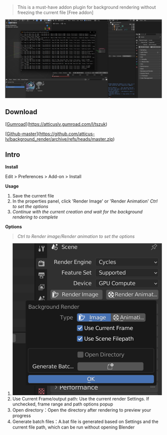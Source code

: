 > This is a must-have addon plugin for background rendering without freezing the current file [Free addon]

![img](./res/cb901c46a46050924f4618f033125957.png)

## Download

[[Gumroad](https://atticuslv.gumroad.com/l/tszuk)](https://atticuslv.gumroad.com/l/tszuk)

[[Github-master](https://github.com/atticus-lv/background_render/archive/refs/heads/master.zip)](https://github.com/atticus-lv/background_render/archive/refs/heads/master.zip)



## Intro

**Install**

Edit > Preferences > Add-on > Install

**Usage**

1. Save the current file
2. In the properties panel, click 'Render Image' or 'Render Animation'  *Ctrl to set the options*
3. *Continue with the current creation and wait for the background rendering to complete*

**Options**

> *Ctrl to Render image/Render animation to set the options*

1. ![img](./res/29451b7fe4c1a1f8b0b2833f6d9110a1.png)
2. Use Current Frame/output path:  Use the current render Settings. If unchecked, frame range and path options popup
3. Open directory：Open the directory after rendering to preview your progress
4. Generate batch files：A.bat file is generated based on Settings and the current file path, which can be run without opening Blender
